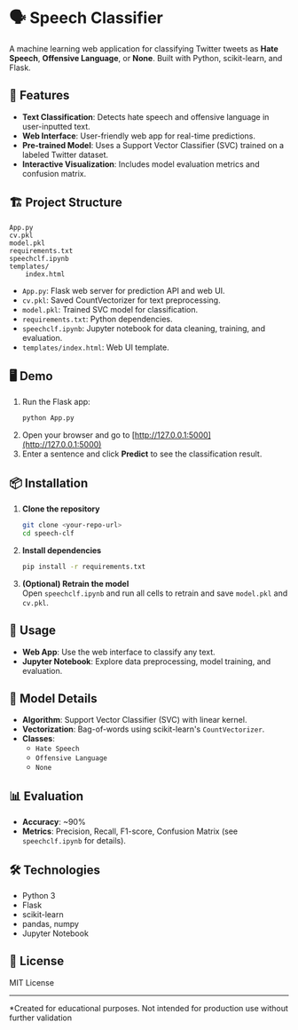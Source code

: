 # 🗣 Speech Classifier

A machine learning web application for classifying Twitter tweets as **Hate Speech**, **Offensive Language**, or **None**. Built with Python, scikit-learn, and Flask.

## 🚀 Features

- **Text Classification**: Detects hate speech and offensive language in user-inputted text.
- **Web Interface**: User-friendly web app for real-time predictions.
- **Pre-trained Model**: Uses a Support Vector Classifier (SVC) trained on a labeled Twitter dataset.
- **Interactive Visualization**: Includes model evaluation metrics and confusion matrix.

## 🏗️ Project Structure

```
App.py
cv.pkl
model.pkl
requirements.txt
speechclf.ipynb
templates/
    index.html
```

- `App.py`: Flask web server for prediction API and web UI.
- `cv.pkl`: Saved CountVectorizer for text preprocessing.
- `model.pkl`: Trained SVC model for classification.
- `requirements.txt`: Python dependencies.
- `speechclf.ipynb`: Jupyter notebook for data cleaning, training, and evaluation.
- `templates/index.html`: Web UI template.

## 🖥️ Demo

1. Run the Flask app:
    ```sh
    python App.py
    ```
2. Open your browser and go to [http://127.0.0.1:5000](http://127.0.0.1:5000)
3. Enter a sentence and click **Predict** to see the classification result.

## 📦 Installation

1. **Clone the repository**  
    ```sh
    git clone <your-repo-url>
    cd speech-clf
    ```

2. **Install dependencies**  
    ```sh
    pip install -r requirements.txt
    ```

3. **(Optional) Retrain the model**  
    Open `speechclf.ipynb` and run all cells to retrain and save `model.pkl` and `cv.pkl`.

## 📝 Usage

- **Web App**: Use the web interface to classify any text.
- **Jupyter Notebook**: Explore data preprocessing, model training, and evaluation.

## 🧠 Model Details

- **Algorithm**: Support Vector Classifier (SVC) with linear kernel.
- **Vectorization**: Bag-of-words using scikit-learn's `CountVectorizer`.
- **Classes**:
    - `Hate Speech`
    - `Offensive Language`
    - `None`

## 📊 Evaluation

- **Accuracy**: ~90%
- **Metrics**: Precision, Recall, F1-score, Confusion Matrix (see `speechclf.ipynb` for details).

## 🛠️ Technologies

- Python 3
- Flask
- scikit-learn
- pandas, numpy
- Jupyter Notebook

## 📄 License

MIT License

---

*Created for educational purposes. Not intended for production use without further validation
